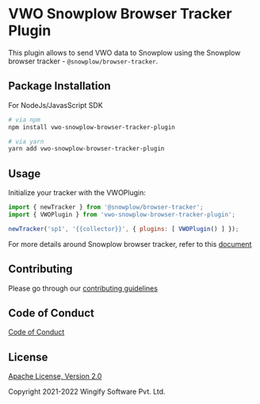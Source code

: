 # VWO Snowplow Browser Tracker Plugin

This plugin allows to send VWO data to Snowplow using the Snowplow browser tracker - `@snowplow/browser-tracker`.

## Package Installation

For NodeJs/JavasScript SDK

```bash
# via npm
npm install vwo-snowplow-browser-tracker-plugin

# via yarn
yarn add vwo-snowplow-browser-tracker-plugin
```

## Usage

Initialize your tracker with the VWOPlugin:

```js
import { newTracker } from '@snowplow/browser-tracker';
import { VWOPlugin } from 'vwo-snowplow-browser-tracker-plugin';

newTracker('sp1', '{{collector}}', { plugins: [ VWOPlugin() ] }); 
```

For more details around Snowplow browser tracker, refer to this [document](https://docs.snowplow.io/docs/collecting-data/collecting-from-own-applications/javascript-trackers/browser-tracker/quick-start-guide/)

## Contributing

Please go through our [contributing guidelines](https://github.com/wingify/vwo-snowplow-browser-tracker-plugin/blob/master/CONTRIBUTING.md)

## Code of Conduct

[Code of Conduct](https://github.com/wingify/vwo-snowplow-browser-tracker-plugin/blob/master/CODE_OF_CONDUCT.md)

## License

[Apache License, Version 2.0](https://github.com/wingify/vwo-snowplow-browser-tracker-plugin/blob/master/LICENSE)

Copyright 2021-2022 Wingify Software Pvt. Ltd.
